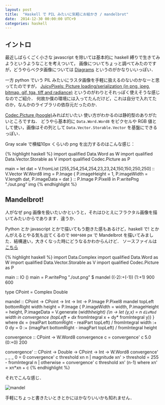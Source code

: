 ```yaml
---
layout: post
title:  "Haskell で PIL みたいに気軽にお絵かき / mandelbrot"
date:  2014-12-30 00:00:00 UTC+9
categories: haskell
---
```


## イントロ

最近しばらくごく小さな javascript を除いては基本的に haskell 縛りで生きてみようというようなことを考えついて，
画像についてちょっと調べてみたのですが，どうやらベクタ画像については
[Diagrams](http://projects.haskell.org/diagrams/) というのがかなりいいっぽい．

一方 python でいう PIL みたいにラスタ画像を手軽に扱えるのないのかなーと思ってたのですが，
[JuicyPixels: Picture loading/serialization (in png, jpeg, bitmap, gif, tga, tiff and radiance)](https://hackage.haskell.org/package/JuicyPixels)
というのがわりとそれっぽく使えそうな感じなのでご紹介．
何故か僕の環境には入ってたんだけど，これは自分で入れてたのか，なんかのライブラリの依存元だったのか．

[Codec.Picture (hoogle)](https://hackage.haskell.org/package/JuicyPixels-1.2/docs/Codec-Picture.html)みればだいたい
使い方がわかるのは静的型のありがたいところですね．
どうやら基本的に `Data.Word.Word8` をピクセルや RGB 値として使い，画像はその列として
`Data.Vector.Storable.Vector` を基盤にできるっぽい．

Gray scale で横幅10px くらいの png を出力するのはこんな感じ：

{% highlight haskell %}
import qualified Data.Word as W
import qualified Data.Vector.Storable as V
import qualified Codec.Picture as P

main = let dat = V.fromList [255,254,254,254,23,23,24,150,150,250,250] :: V.Vector W.Word8
           img = P.Image { P.imageHeight = 1, P.imageWidth = V.length dat, P.imageData = dat } :: P.Image P.Pixel8
           in
               P.writePng "./out.png" img
{% endhighlight %}

## Mandelbrot!

人がなぜ png 画像を扱いたいかというと，それはひとえにフラクタル画像を描いてみたいからであります．違うか．

Python とか javascript とかで描いてもう飽きた感もあるけど，haskell で! とかんがえるとやる気も出てくるので
`900*600` px で Mandelbrot を描いてみました．結構速い，大きくなった時にどうなるかわからんけど．
ソースファイルは [こちら]({{site.baseurl}}/assets/2014-12/small_mandel.hs)

{% highlight haskell %}
import Data.Complex
import qualified Data.Word as W
import qualified Data.Vector.Storable as V
import qualified Codec.Picture as P

main :: IO ()
main = P.writePng "./out.png" $ mandel ((-2):+(-1)) (1:+1) 900 600

type CPoint = Complex Double

mandel :: CPoint -> CPoint -> Int -> Int -> P.Image P.Pixel8
mandel topLeft bottomRight width height = P.Image {
    P.imageWidth = width,
    P.imageHeight = height,
    P.imageData = V.generate (width*height)
        (\n -> let (y,x) = n `divMod` width in
                    convergence (topLeft + dx* fromIntegral x + dy* fromIntegral y))
} where
    dx = (realPart bottomRight - realPart topLeft) / fromIntegral width :+ 0
    dy = 0 :+ (imagPart bottomRight - imagPart topLeft) / fromIntegral height

convergence :: CPoint -> W.Word8
convergence c = convergence' c 5.0 (0:+0) 200

convergence' :: CPoint -> Double -> CPoint -> Int -> W.Word8
convergence' _ _ _ 0 = 0
convergence' c threshold xn n
    | magnitude xn' > threshold = 255 - fromIntegral n
    | otherwise = convergence' c threshold xn' (n-1)
    where
        xn' =  xn*xn + c
{% endhighlight %}

それでこんな感じ．

![mandel]({{site.baseurl}}/img/2014-12/30-haskell-mandelbrot.png)

手軽にちょっと書きたいときとかにはかなりいいかも知れません．
